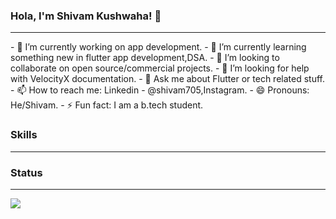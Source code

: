 ### Hola, I'm Shivam Kushwaha! 👋

<hr>
- 🔭 I’m currently working on app development.
- 🌱 I’m currently learning something new in flutter app development,DSA. 
- 👯 I’m looking to collaborate on open source/commercial projects.
- 🤔 I’m looking for help with VelocityX documentation.
- 💬 Ask me about Flutter or tech related stuff.
- 📫 How to reach me: Linkedin - @shivam705,Instagram.
- 😄 Pronouns: He/Shivam.
- ⚡ Fun fact: I am a b.tech student.

### Skills
<hr>


### Status
<hr>
<img src="https://github-readme-stats.vercel.app/api?username=shivam705&&show_icons=true&title_color=ffffff&icon_color=bb2acf&text_color=daf7dc&bg_color=151515">
